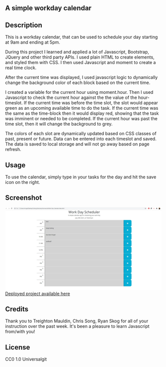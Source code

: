 ## A simple workday calendar
## Description
This is a workday calendar, that can be used to schedule your day starting at 9am and ending at 5pm.

During this project I learned and applied a lot of Javascript, Bootstrap, JQuery and other third party APIs. I used plain HTML to create elements, and styled them with CSS. I then used Javascript and moment to create a real time clock.

After the current time was displayed, I used javascript logic to dynamically change the background color of each block based on the current time.

I created a variable for the current hour using moment.hour. Then I used Javascript to check the current hour against the the value of the hour-timeslot. If the current time was before the time slot, the slot would appear green as an upcoming available time to do the task. If the current time was the same as the time-block then it would display red, showing that the task was imminent or needed to be completed. If the current hour was past the time slot, then it will change the background to grey.

The colors of each slot are dynamically updated based on CSS classes of past, present or future. Data can be entered into each timeslot and saved. The data is saved to local storage and will not go away based on page refresh.
## Usage
To use the calendar, simply type in your tasks for the day and hit the save icon on the right.
## Screenshot
![project](https://github.com/mrogers23458/Work-Day-Calendar/blob/master/assets/WorkdayReadmeSS.jpg)
[Deployed project available here](https://mrogers23458.github.io/Work-Day-Calendar/)
## Credits

Thank you to Treighton Mauldin, Chris Song, Ryan Skog for all of your instruction over the past week. It's been a pleasure to learn Javascript from/with you!
## License

CC0 1.0 Universalgit